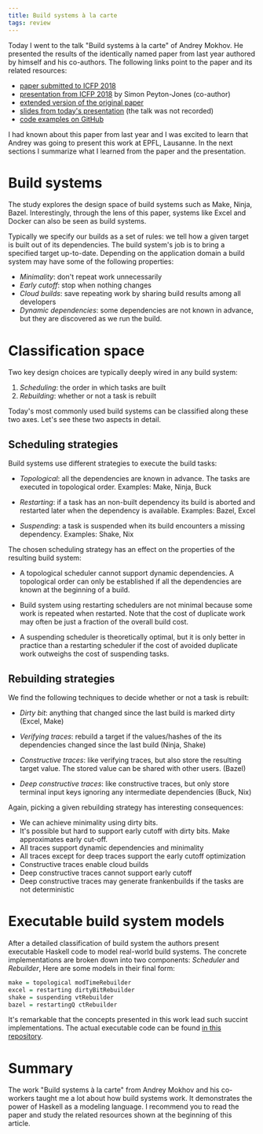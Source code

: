 ```yaml
---
title: Build systems à la carte
tags: review
---
```


Today I went to the talk "Build systems à la carte" of Andrey Mokhov.  He
presented the results of the identically named paper from last year authored by
himself and his co-authors.  The following links point to the paper and its
related resources:

* [paper submitted to ICFP 2018](http://doi.org/10.1145/3236774)
* [presentation from ICFP 2018](https://www.youtube.com/watch?v=BQVT6wiwCxM) by
  Simon Peyton-Jones (co-author)
* [extended version of the original
  paper](https://github.com/snowleopard/build/releases/download/jfp-submission/jpf-submission.pdf)
* [slides from today's
  presentation](https://github.com/snowleopard/build/releases/download/slides-lausanne/slides-lausanne.pdf)
  (the talk was not recorded)
* [code examples on GitHub](https://github.com/snowleopard/build)

I had known about this paper from last year and I was excited to learn that
Andrey was going to present this work at EPFL, Lausanne.  In the next sections
I summarize what I learned from the paper and the presentation.

# Build systems

The study explores the design space of build systems such as Make, Ninja,
Bazel.  Interestingly, through the lens of this paper, systems like Excel and
Docker can also be seen as build systems.

Typically we specify our builds as a set of rules: we tell how a given target
is built out of its dependencies.  The build system's job is to bring a
specified target up-to-date.  Depending on the application domain a build
system may have some of the following properties:

* _Minimality_: don't repeat work unnecessarily
* _Early cutoff_: stop when nothing changes
* _Cloud builds_: save repeating work by sharing build results among all developers
* _Dynamic dependencies_: some dependencies are not known in advance, but they
  are discovered as we run the build.

# Classification space

Two key design choices are typically deeply wired in any build system:

1. _Scheduling_: the order in which tasks are built
1. _Rebuilding_: whether or not a task is rebuilt

Today's most commonly used build systems can be classified along these two
axes.  Let's see these two aspects in detail.

## Scheduling strategies

Build systems use different strategies to execute the build tasks:

* _Topological_: all the dependencies are known in advance. The tasks are
  executed in topological order. Examples: Make, Ninja, Buck

* _Restarting_: if a task has an non-built dependency its build is aborted and
  restarted later when the dependency is available. Examples: Bazel, Excel

* _Suspending_: a task is suspended when its build encounters a missing
  dependency. Examples: Shake, Nix

The chosen scheduling strategy has an effect on the properties of the resulting
build system:

* A topological scheduler cannot support dynamic dependencies.  A topological
  order can only be established if all the dependencies are known at the
  beginning of a build.

* Build system using restarting schedulers are not minimal because some work is
  repeated when restarted.  Note that the cost of duplicate work may often be
  just a fraction of the overall build cost.

* A suspending scheduler is theoretically optimal, but it is only better in
  practice than a restarting scheduler if the cost of avoided duplicate work
  outweighs the cost of suspending tasks.

## Rebuilding strategies

We find the following techniques to decide whether or not a task is rebuilt:

* _Dirty bit_: anything that changed since the last build is marked dirty
  (Excel, Make)

* _Verifying traces_: rebuild a target if the values/hashes of the its
  dependencies changed since the last build (Ninja, Shake)

* _Constructive traces_: like verifying traces, but also store the resulting
  target value. The stored value can be shared with other users. (Bazel)

* _Deep constructive traces_: like constructive traces, but only store terminal
  input keys ignoring any intermediate dependencies (Buck, Nix)

Again, picking a given rebuilding strategy has interesting consequences:

* We can achieve minimality using dirty bits.
* It's possible but hard to support early cutoff with dirty bits.  Make
  approximates early cut-off.
* All traces support dynamic dependencies and minimality
* All traces except for deep traces support the early cutoff optimization
* Constructive traces enable cloud builds
* Deep constructive traces cannot support early cutoff
* Deep constructive traces may generate frankenbuilds if the tasks are not
  deterministic

# Executable build system models

After a detailed classification of build system the authors present executable
Haskell code to model real-world build systems. The concrete implementations
are broken down into two components: _Scheduler_ and _Rebuilder_,  Here are
some models in their final form:

``` haskell
make = topological modTimeRebuilder
excel = restarting dirtyBitRebuilder
shake = suspending vtRebuilder
bazel = restartingQ ctRebuilder
```

It's remarkable that the concepts presented in this work lead such succint
implementations.  The actual executable code can be found [in this
repository](https://github.com/snowleopard/build/blob/03e891238864f30bc5ac1182a1ba37b8b81dcffb/src/Build/System.hs).

# Summary

The work "Build systems à la carte" from Andrey Mokhov and his co-workers
taught me a lot about how build systems work.  It demonstrates the power of
Haskell as a modeling language.  I recommend you to read the paper and study
the related resources shown at the beginning of this article.
